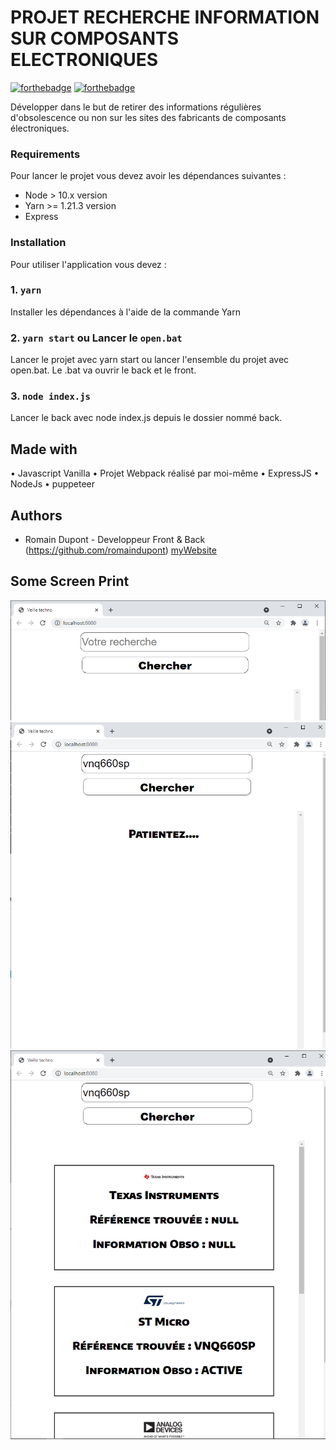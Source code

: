 # PROJET RECHERCHE INFORMATION SUR COMPOSANTS ELECTRONIQUES

[![forthebadge](https://forthebadge.com/images/badges/built-by-developers.svg)](https://forthebadge.com)
[![forthebadge](https://forthebadge.com/images/badges/made-with-javascript.svg)](https://forthebadge.com)

Développer dans le but de retirer des informations régulières d'obsolescence ou non sur les sites des fabricants de composants électroniques.

### Requirements

Pour lancer le projet vous devez avoir les dépendances suivantes : 

- Node > 10.x version
- Yarn >= 1.21.3 version
- Express

### Installation

Pour utiliser l'application vous devez :

### 1. `yarn`
Installer les dépendances à l'aide de la commande Yarn

### 2. `yarn start` ou Lancer le `open.bat`
Lancer le projet avec yarn start ou lancer l'ensemble du projet avec open.bat.
Le .bat va ouvrir le back et le front.

### 3. `node index.js`
Lancer le back avec node index.js depuis le dossier nommé back.

## Made with

• Javascript Vanilla
• Projet Webpack réalisé par moi-même
• ExpressJS
• NodeJs
• puppeteer

## Authors

* Romain Dupont - Developpeur Front & Back (https://github.com/romaindupont) [myWebsite](https://www.romaindupont.me/)

## Some Screen Print
![visuel](https://github.com/romaindupont/ProjetObsolescenceComposant/blob/main/src/Capture3.PNG)
![visuel](https://github.com/romaindupont/ProjetObsolescenceComposant/blob/main/src/Capture1.PNG)
![visuel](https://github.com/romaindupont/ProjetObsolescenceComposant/blob/main/src/Capture2.PNG)
